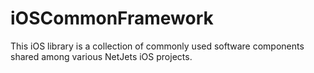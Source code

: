 iOSCommonFramework
==================

This iOS library is a collection of commonly used software components shared among various NetJets iOS projects.